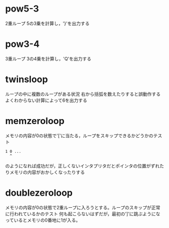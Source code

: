 # pow5-3
2重ループ
5の3乗を計算し，'}'を出力する

# pow3-4
3重ループ
3の4乗を計算し，'Q'を出力する

# twinsloop
ループの中に複数のループがある状況
右から括弧を数えたりすると誤動作する
よくわからない計算によって6を出力する

# memzeroloop
メモリの内容が0の状態で'['に当たる，ループをスキップできるかどうかのテスト
```
1 0 ...
  ^
```
のようになれば成功だが，正しくないインタプリタだとポインタの位置がずれたりメモリの内容がおかしくなったりする

# doublezeroloop
メモリの内容が0の状態で2重ループに入ろうとする。ループのスキップが正常に行われているかのテスト
何も起こらないはずだが，最初の']'に跳ぶようになっているとメモリの0番地に1が入る。
